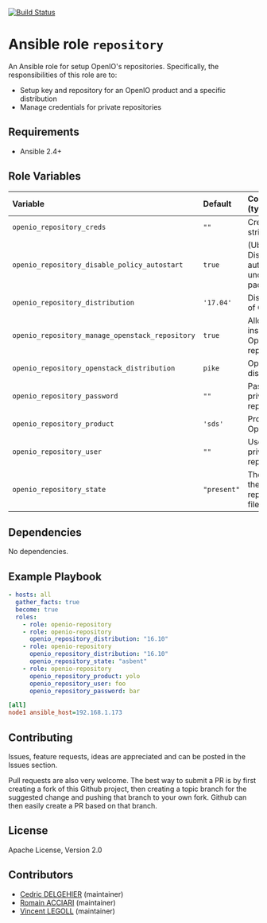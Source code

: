 [![Build Status](https://travis-ci.org/open-io/ansible-role-openio-repository.svg?branch=master)](https://travis-ci.org/open-io/ansible-role-openio-repository)
# Ansible role `repository`

An Ansible role for setup OpenIO's repositories. Specifically, the responsibilities of this role are to:

- Setup key and repository for an OpenIO product and a specific distribution
- Manage credentials for private repositories

## Requirements

- Ansible 2.4+

## Role Variables


| Variable   | Default | Comments (type)  |
| :---       | :---    | :---             |
| `openio_repository_creds` | `""` | Credentials string |
| `openio_repository_disable_policy_autostart` | `true` | (Ubuntu) Disable the autostart of unconfigured packages |
| `openio_repository_distribution` | `'17.04'` | Distribution of OpenIO |
| `openio_repository_manage_openstack_repository` | `true` | Allow the installation of Openstack's repository |
| `openio_repository_openstack_distribution` | `pike` | Openstack's distribution |
| `openio_repository_password` | `""` | Password for private repository |
| `openio_repository_product` | `'sds'` | Product of OpenIO |
| `openio_repository_user` | `""` | User for private repository |
| `openio_repository_state` | `"present"` | The state of the repository file |

## Dependencies

No dependencies.

## Example Playbook

```yaml
- hosts: all
  gather_facts: true
  become: true
  roles:
    - role: openio-repository
    - role: openio-repository
      openio_repository_distribution: "16.10"
    - role: openio-repository
      openio_repository_distribution: "16.10"
      openio_repository_state: "asbent"
    - role: openio-repository
      openio_repository_product: yolo
      openio_repository_user: foo
      openio_repository_password: bar

```


```ini
[all]
node1 ansible_host=192.168.1.173
```

## Contributing

Issues, feature requests, ideas are appreciated and can be posted in the Issues section.

Pull requests are also very welcome.
The best way to submit a PR is by first creating a fork of this Github project, then creating a topic branch for the suggested change and pushing that branch to your own fork.
Github can then easily create a PR based on that branch.

## License

Apache License, Version 2.0

## Contributors

- [Cedric DELGEHIER](https://github.com/cdelgehier/) (maintainer)
- [Romain ACCIARI](https://github.com/racciari) (maintainer)
- [Vincent LEGOLL](https://github.com/vincent-legoll) (maintainer)
